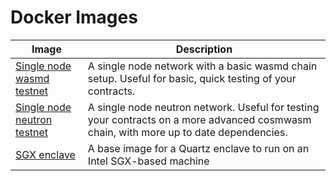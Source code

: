 # Docker Images

| Image | Description |
|-------|-------------|
| [Single node wasmd testnet](./wasmd/) | A single node network with a basic wasmd chain setup. Useful for basic, quick testing of your contracts. |
| [Single node neutron testnet](./neutrond/) | A single node neutron network. Useful for testing your contracts on a more advanced cosmwasm chain, with more up to date dependencies. |
| [SGX enclave](./enclave-sgx/) | A base image for a Quartz enclave to run on an Intel SGX-based machine |
